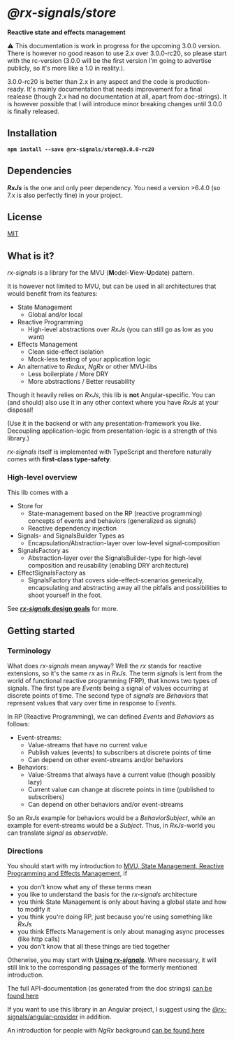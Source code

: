 # _@rx-signals/store_

**Reactive state and effects management**

:warning: This documentation is work in progress for the upcoming 3.0.0 version.
There is however no good reason to use 2.x over 3.0.0-rc20, so please start with the rc-version (3.0.0 will be the first version I'm going to advertise publicly, so it's more like a 1.0 in reality.).

3.0.0-rc20 is better than 2.x in any aspect and the code is production-ready.
It's mainly documentation that needs improvement for a final realease (though 2.x had no documentation at all, apart from doc-strings).
It is however possible that I will introduce minor breaking changes until 3.0.0 is finally released.

## Installation

**`npm install --save @rx-signals/store@3.0.0-rc20`**

## Dependencies

**_RxJs_** is the one and only peer dependency. You need a version >6.4.0 (so 7.x is also perfectly fine) in your project.

## License

[MIT](https://choosealicense.com/licenses/mit/)

## What is it?

_rx-signals_ is a library for the MVU (**M**odel-**V**iew-**U**pdate) pattern.

It is however not limited to MVU, but can be used in all architectures that would benefit from its features:
* State Management
  * Global and/or local
* Reactive Programming
  * High-level abstractions over _RxJs_ (you can still go as low as you want)
* Effects Management
  * Clean side-effect isolation
  * Mock-less testing of your application logic
* An alternative to _Redux_, _NgRx_ or other MVU-libs
  * Less boilerplate / More DRY
  * More abstractions / Better reusability

Though it heavily relies on _RxJs_, this lib is **not** Angular-specific. You can (and should) also use it in any other context where you have _RxJs_ at your disposal!

(Use it in the backend or with any presentation-framework you like. Decoupling application-logic from presentation-logic is a strength of this library.)

_rx-signals_ itself is implemented with TypeScript and therefore naturally comes with **first-class type-safety**.

### High-level overview
This lib comes with a
* Store for
  * State-management based on the RP (reactive programming) concepts of events and behaviors (generalized as signals)
  * Reactive dependency injection
* Signals- and SignalsBuilder Types as
  * Encapsulation/Abstraction-layer over low-level signal-composition
* SignalsFactory as
  * Abstraction-layer over the SignalsBuilder-type for high-level composition and reusability (enabling DRY architecture)
* EffectSignalsFactory as
  * SignalsFactory that covers side-effect-scenarios generically, encapsulating and abstracting away all the pitfalls and possibilities to shoot yourself in the foot.

See [**_rx-signals_ design goals**](https://github.com/gneu77/rx-signals/blob/master/docs/rx-signals_start.md#design) for more.

## Getting started

### Terminology <a name="terminology"></a>

What does _rx-signals_ mean anyway?
Well the _rx_ stands for reactive extensions, so it's the same _rx_ as in _RxJs_.
The term _signals_ is lent from the world of functional reactive programming (FRP), that knows two types of signals.
The first type are _Events_ being a signal of values occurring at discrete points of time.
The second type of _signals_ are _Behaviors_ that represent values that vary over time in response to _Events_.

In RP (Reactive Programming), we can defined _Events_ and _Behaviors_ as follows:<a name="rp-signals-definition"></a>
* Event-streams:
  * Value-streams that have no current value
  * Publish values (events) to subscribers at discrete points of time
  * Can depend on other event-streams and/or behaviors
* Behaviors:
  * Value-Streams that always have a current value (though possibly lazy)
  * Current value can change at discrete points in time (published to subscribers)
  * Can depend on other behaviors and/or event-streams

So an _RxJs_ example for behaviors would be a _BehaviorSubject_, while an example for event-streams would be a _Subject_.
Thus, in _RxJs_-world you can translate _signal_ as _observable_.

### Directions <a name="directions"></a>

You should start with my introduction to [MVU, State Management, Reactive Programming and Effects Management](https://github.com/gneu77/rx-signals/blob/master/docs/rp_state_effects_start.md), if
* you don't know what any of these terms mean
* you like to understand the basis for the _rx-signals_ architecture
* you think State Management is only about having a global state and how to modify it
* you think you're doing RP, just because you're using something like _RxJs_
* you think Effects Management is only about managing async processes (like http calls)
* you don't know that all these things are tied together

Otherwise, you may start with [**Using _rx-signals_**](https://github.com/gneu77/rx-signals/blob/master/docs/rx-signals_start.md). 
Where necessary, it will still link to the corresponding passages of the formerly mentioned introduction.

The full API-documentation (as generated from the doc strings) [can be found here](https://rawcdn.githack.com/gneu77/rx-signals/master/docs/tsdoc/index.html)

If you want to use this library in an Angular project, I suggest using the [@rx-signals/angular-provider](https://github.com/gneu77/rx-signals-angular-provider/tree/master/projects/rx-signals/angular-provider) in addition.

An introduction for people with _NgRx_ background [can be found here](https://github.com/gneu77/rx-signals/blob/master/docs/ngrx_compare_start.md)

